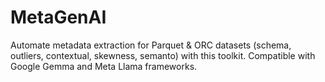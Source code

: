 # MetaGenAI
 Automate metadata extraction for Parquet &amp; ORC datasets (schema, outliers, contextual, skewness, semanto) with this toolkit. Compatible with Google Gemma and Meta Llama frameworks.

